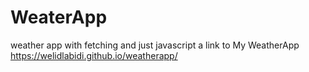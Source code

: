 # WeaterApp
weather app with fetching and just javascript
a link to My WeatherApp  https://welidlabidi.github.io/weatherapp/
